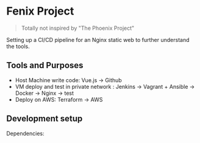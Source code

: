 # Fenix Project
> Totally not inspired by "The Phoenix Project"

Setting up a CI/CD pipeline for an Nginx static web to further understand the tools.


## Tools and Purposes

* Host Machine write code: Vue.js -> Github
* VM deploy and test in private network : Jenkins -> Vagrant + Ansible -> Docker -> Nginx -> test
* Deploy on AWS: Terraform -> AWS

## Development setup

Dependencies:
